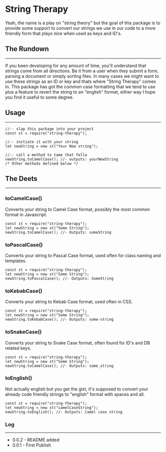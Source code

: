 # String Therapy #
Yeah, the name is a play on "string theory" but the goal of this package is to provide some support to convert our strings we use in our code to a more friendly form that plays nice when used as keys and ID's.

## The Rundown ##
---
If you been developing for any amount of time, you'll understand that strings come from all directions. Be it from a user when they submit a form, parsing a document or simply sorting files. In many cases we might want to use these strings as an ID or key and thats where "String Therapy" comes in. This package has got the common case formatting that we tend to use plus a feature to revert the string to an "english" format, either way I hope you find it useful to some degree.

## Usage ##
---
```
//-- slap this package into your project
const st = require("string-therapy");

//-- initiate it with your string
let newString = new st("Your New string");

//-- call a method to tame that fella
newString.toCamelCase(); //- outputs: yourNewString
/* Other methods defined below */
```

## The Deets ##
---
### toCamelCase() ###
Converts your string to Camel Case format, possibly the most common format in Javascript.
```
const st = require("string-therapy");
let newString = new st("Some String");
newString.toCamelCase(); //- Outputs: someString
```
### toPascalCase() ###
Converts your string to Pascal Case format, used often for class naming and templates.
```
const st = require("string-therapy");
let newString = new st("Some String");
newString.toPascalCase(); //- Outputs: SomeString
```
### toKebabCase() ###
Converts your string to Kebab Case format, used often in CSS.
```
const st = require("string-therapy");
let newString = new st("Some String");
newString.toKebabCase(); //- Outputs: some-string
```
### toSnakeCase() ###
Converts your string to Snake Case format, often found for ID's and DB related keys.
```
const st = require("string-therapy");
let newString = new st("Some String");
newString.toCamelCase(); //- Outputs: some_string
```
### toEnglish() ###
Not actually english but you get the gist, it's supposed to convert your already code friendly strings to "english" format with spaces and all.
```
const st = require("string-therapy");
let newString = new st("camelCaseString");
newString.toEnglish(); //- Outputs: Camel case string
```

### Log ###
---
- 0.0.2 - README added
- 0.0.1 - First Publish